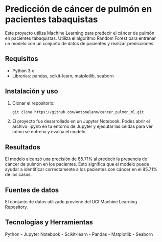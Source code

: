 # Predicción de cáncer de pulmón en pacientes tabaquistas 

Este proyecto utiliza Machine Learning para predecir el cáncer de pulmón en pacientes tabaquistas. 
Utiliza el algoritmo Random Forest para entrenar un modelo con un conjunto de datos de pacientes y realizar predicciones.

## Requisitos

- Python 3.x
- Librerías: pandas, scikit-learn, matplotlib, seaborn

## Instalación y uso

1. Clonar el repositorio:
   ```bash
   git clone https://github.com/Antonelanm/cancer_pulmon_ml.git
   
2. El proyecto fue desarrollado en un Jupyter Notebook.
   Podès abrir el archivo .ipynb en tu entorno de Jupyter y ejecutar las celdas para ver cómo se entrena y evalúa el modelo.

## Resultados
El modelo alcanzó una precisión de 85.71% al predecir la presencia de cáncer de pulmón en los pacientes. 
Esto significa que el modelo puede ayudar a identificar correctamente a los pacientes con cáncer en el 85.71% de los casos.

## Fuentes de datos
El conjunto de datos utilizado proviene del UCI Machine Learning Repository.

## Tecnologías y Herramientas
Python - 
Jupyter Notebook - 
Scikit-learn - 
Pandas - 
Matplotlib - 
Seaborn

